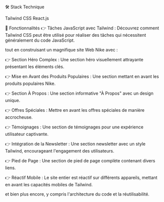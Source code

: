 🛠️ Stack Technique

Tailwind CSS
React.js

🔋 Fonctionnalités
👉 Tâches JavaScript avec Tailwind : Découvrez comment Tailwind CSS peut être utilisé pour réaliser des tâches qui nécessitent généralement du code JavaScript.

tout en construisant un magnifique site Web Nike avec :

👉 Section Héro Complex : Une section héro visuellement attrayante présentant les éléments clés.

👉 Mise en Avant des Produits Populaires : Une section mettant en avant les produits populaires Nike.

👉 Section À Propos : Une section informative "À Propos" avec un design unique.

👉 Offres Spéciales : Mettre en avant les offres spéciales de manière accrocheuse.

👉 Témoignages : Une section de témoignages pour une expérience utilisateur captivante.

👉 Intégration de la Newsletter : Une section newsletter avec un style Tailwind, encourageant l'engagement des utilisateurs.

👉 Pied de Page : Une section de pied de page complète contenant divers liens.

👉 Réactif Mobile : Le site entier est réactif sur différents appareils, mettant en avant les capacités mobiles de Tailwind.

et bien plus encore, y compris l'architecture du code et la réutilisabilité.
 